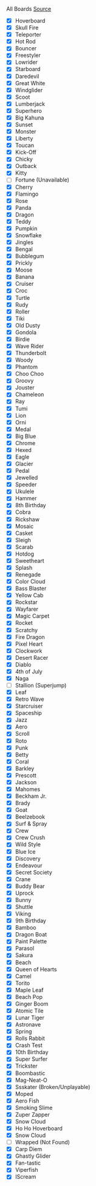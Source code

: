 All Boards
[Source](https://subwaysurf.fandom.com/wiki/Hoverboard)

- [x] Hoverboard
- [x] Skull Fire
- [x] Teleporter
- [x] Hot Rod
- [x] Bouncer
- [x] Freestyler
- [x] Lowrider
- [x] Starboard
- [x] Daredevil
- [x] Great White
- [x] Windglider
- [x] Scoot
- [x] Lumberjack
- [x] Superhero
- [x] Big Kahuna
- [x] Sunset
- [x] Monster
- [x] Liberty
- [x] Toucan
- [x] Kick-Off
- [x] Chicky
- [x] Outback
- [x] Kitty
- [ ] Fortune (Unavailable)
- [x] Cherry
- [x] Flamingo
- [x] Rose
- [x] Panda
- [x] Dragon
- [x] Teddy
- [x] Pumpkin
- [x] Snowflake
- [x] Jingles
- [x] Bengal
- [x] Bubblegum
- [x] Prickly
- [x] Moose
- [x] Banana
- [x] Cruiser
- [x] Croc
- [x] Turtle
- [x] Rudy
- [x] Roller
- [x] Tiki
- [x] Old Dusty
- [x] Gondola
- [x] Birdie
- [x] Wave Rider
- [x] Thunderbolt
- [x] Woody
- [x] Phantom
- [x] Choo Choo
- [x] Groovy
- [x] Jouster
- [x] Chameleon
- [x] Ray
- [x] Tumi
- [x] Lion
- [x] Orni
- [x] Medal
- [x] Big Blue
- [x] Chrome
- [x] Hexed
- [x] Eagle
- [x] Glacier
- [x] Pedal
- [x] Jewelled
- [x] Speeder
- [x] Ukulele
- [x] Hammer
- [x] 8th Birthday
- [x] Cobra
- [x] Rickshaw
- [x] Mosaic
- [x] Casket
- [x] Sleigh
- [x] Scarab
- [x] Hotdog
- [x] Sweetheart
- [x] Splash
- [x] Renegade
- [x] Color Cloud
- [x] Bass Blaster
- [x] Yellow Cab
- [x] Rockstar
- [x] Wayfarer
- [x] Magic Carpet
- [x] Rocket
- [x] Scratchy
- [x] Fire Dragon
- [x] Pixel Heart
- [x] Clockwork
- [x] Desert Racer
- [x] Diablo
- [x] 4th of July
- [x] Naga
- [ ] Stallion (Superjump)
- [x] Leaf
- [x] Retro Wave
- [x] Starcruiser
- [x] Spaceship
- [x] Jazz
- [x] Aero
- [x] Scroll
- [x] Roto
- [x] Punk
- [x] Betty
- [x] Coral
- [x] Barkley
- [x] Prescott
- [x] Jackson
- [x] Mahomes
- [x] Beckham Jr.
- [x] Brady
- [x] Goat
- [x] Beelzebook
- [x] Surf & Spray
- [x] Crew
- [x] Crew Crush
- [x] Wild Style
- [x] Blue Ice
- [x] Discovery
- [x] Endeavour
- [x] Secret Society
- [x] Crane
- [x] Buddy Bear
- [x] Uprock
- [x] Bunny
- [x] Shuttle
- [x] Viking
- [x] 9th Birthday
- [x] Bamboo
- [x] Dragon Boat
- [x] Paint Palette
- [x] Parasol
- [x] Sakura
- [x] Beach
- [x] Queen of Hearts
- [x] Camel
- [x] Torito
- [x] Maple Leaf
- [x] Beach Pop
- [x] Ginger Boom
- [x] Atomic Tile
- [x] Lunar Tiger
- [x] Astronave
- [x] Spring
- [x] Rolls Rabbit
- [x] Crash Test
- [x] 10th Birthday
- [x] Super Surfer
- [x] Trickster
- [x] Boombastic
- [x] Mag-Neat-O
- [x] Ssskater (Broken/Unplayable)
- [x] Moped
- [x] Aero Fish
- [x] Smoking Slime
- [x] Zuper Zapper
- [x] Snow Cloud
- [x] Ho Ho Hoverboard
- [x] Snow Cloud
- [ ] Wrapped (Not Found)
- [x] Carp Diem
- [x] Ghastly Glider
- [x] Fan-tastic
- [x] Viperfish
- [x] IScream
